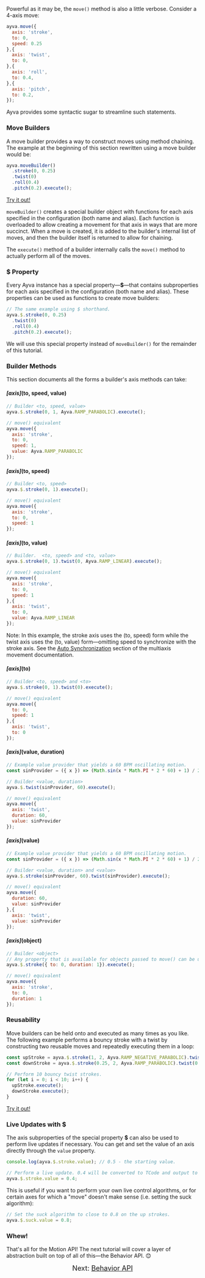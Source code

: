 Powerful as it may be, the ```move()``` method is also a little verbose. Consider a 4-axis move:

```javascript
ayva.move({
  axis: 'stroke',
  to: 0,
  speed: 0.25
},{
  axis: 'twist',
  to: 0,
},{
  axis: 'roll',
  to: 0.4,
},{
  axis: 'pitch',
  to: 0.2,
});
```

Ayva provides some syntactic sugar to streamline such statements.

<h3 id="move-builders">Move Builders</h3>

A move builder provides a way to construct moves using method chaining. The example at the beginning
of this section rewritten using a move builder would be:

```javascript
ayva.moveBuilder()
  .stroke(0, 0.25)
  .twist(0)
  .roll(0.4)
  .pitch(0.2).execute();
```

<a href="./tutorial-examples/move-builder-example-1.html" target="_blank">Try it out!</a>

```moveBuilder()``` creates a special builder object with functions for each axis specified in the configuration (both name and alias).
Each function is overloaded to allow creating a movement for that axis in ways that are more succinct. When a move is created, it is 
added to the builder's internal list of  moves, and then the builder itself is returned to allow for chaining.

The ```execute()``` method of a builder internally calls the ```move()``` method to actually perform all of the moves.

### $ Property
Every Ayva instance has a special property—__$__—that contains subproperties for each axis specified in the configuration (both name and alias).
These properties can be used as functions to create move builders:

```javascript
// The same example using $ shorthand.
ayva.$.stroke(0, 0.25)
  .twist(0)
  .roll(0.4)
  .pitch(0.2).execute();
```

We will use this special property instead of ```moveBuilder()``` for the remainder of this tutorial.

### Builder Methods

This section documents all the forms a builder's axis methods can take:

<h4><i>[axis]</i>(to, speed, value)</h4>

```javascript
// Builder <to, speed, value>
ayva.$.stroke(0, 1, Ayva.RAMP_PARABOLIC).execute();

// move() equivalent
ayva.move({
  axis: 'stroke',
  to: 0,
  speed: 1,
  value: Ayva.RAMP_PARABOLIC
});
```

<h4 class="pad-20"><i>[axis]</i>(to, speed)</h4>

```javascript
// Builder <to, speed>
ayva.$.stroke(0, 1).execute();

// move() equivalent
ayva.move({
  axis: 'stroke',
  to: 0,
  speed: 1
});
```

<h4 class="pad-20"><i>[axis]</i>(to, value)</h4>

```javascript
// Builder.  <to, speed> and <to, value>
ayva.$.stroke(0, 1).twist(0, Ayva.RAMP_LINEAR).execute();

// move() equivalent
ayva.move({
  axis: 'stroke',
  to: 0,
  speed: 1
},{
  axis: 'twist',
  to: 0,
  value: Ayva.RAMP_LINEAR
});
```
Note: In this example, the stroke axis uses the (to, speed) form while the twist axis uses the (to, value) form—omitting speed to synchronize
with the stroke axis. See the <a href="./tutorial-motion-api-multiaxis.html#auto-sync" target="_blank">Auto Synchronization</a> section
of the multiaxis movement documentation.

<h4 class="pad-20"><i>[axis]</i>(to)</h4>

```javascript
// Builder <to, speed> and <to>
ayva.$.stroke(0, 1).twist(0).execute();

// move() equivalent
ayva.move({
  to: 0,
  speed: 1
},{
  axis: 'twist',
  to: 0
});
```

<h4 class="pad-20"><i>[axis]</i>(value, duration)</h4>

```javascript
// Example value provider that yields a 60 BPM oscillating motion.
const sinProvider = ({ x }) => (Math.sin(x * Math.PI * 2 * 60) + 1) / 2; 

// Builder <value, duration>
ayva.$.twist(sinProvider, 60).execute();

// move() equivalent
ayva.move({
  axis: 'twist',
  duration: 60,
  value: sinProvider
});
```

<h4 class="pad-20"><i>[axis]</i>(value)</h4>

```javascript
// Example value provider that yields a 60 BPM oscillating motion.
const sinProvider = ({ x }) => (Math.sin(x * Math.PI * 2 * 60) + 1) / 2;

// Builder <value, duration> and <value>
ayva.$.stroke(sinProvider, 60).twist(sinProvider).execute();

// move() equivalent
ayva.move({
  duration: 60,
  value: sinProvider
},{
  axis: 'twist',
  value: sinProvider
});
```

<h4 class="pad-20"><i>[axis]</i>(object)</h4>

```javascript
// Builder <object>
// Any property that is available for objects passed to move() can be used here as well (except for 'axis')
ayva.$.stroke({ to: 0, duration: 1}).execute();

// move() equivalent
ayva.move({
  axis: 'stroke',
  to: 0,
  duration: 1
});
```

### Reusability

Move builders can be held onto and executed as many times as you like. The following example performs
a bouncy stroke with a twist by constructing two reusable moves and repeatedly executing them in a loop:

```javascript
const upStroke = ayva.$.stroke(1, 2, Ayva.RAMP_NEGATIVE_PARABOLIC).twist(0.25);
const downStroke = ayva.$.stroke(0.25, 2, Ayva.RAMP_PARABOLIC).twist(0.75);

// Perform 10 bouncy twist strokes.
for (let i = 0; i < 10; i++) {
  upStroke.execute();
  downStroke.execute();
}
```
<a href="./tutorial-examples/move-builder-bounce-example.html" target="_blank">Try it out!</a>

### Live Updates with $

The axis subproperties of the special property __$__ can also be used to perform live updates if necessary.
You can get and set the value of an axis directly through the ```value``` property.

```javascript
console.log(ayva.$.stroke.value); // 0.5 - the starting value.

// Perform a live update. 0.4 will be converted to TCode and output to the device immediately.
ayva.$.stroke.value = 0.4;
```

This is useful if you want to perform your own live control algorithms, 
or for certain axes for which a "move" doesn't make sense (i.e. setting the suck algorithm):

```javascript
// Set the suck algorithm to close to 0.8 on the up strokes.
ayva.$.suck.value = 0.8;
```

<!--Uncomment if and when this functionality becomes available.
### Updating Limits with $

The axis subproperties of __$__ also allow updating limits:

```javascript
ayva.$.stroke.min = 0.25;
ayva.$.stroke.max = 0.75;
```-->

### Whew!

That's all for the Motion API! The next tutorial will cover a layer of abstraction built on top of all of this—the Behavior API. 😊

<div style="text-align: center; font-size: 18px">Next: <a href="./tutorial-behavior-api.html">Behavior API</a></div>



